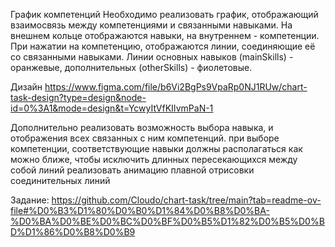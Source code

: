 График компетенций
Необходимо реализовать график, отображающий взаимосвязь между компетенциями и связанными навыками. На внешнем кольце отображаются навыки, на внутреннем - компетенции. При нажатии на компетенцию, отображаются линии, соединяющие её со связанными навыками. Линии основных навыков (mainSkills) - оранжевые, дополнительных (otherSkills) - фиолетовые.

Дизайн
https://www.figma.com/file/b6Vi2BgPs9VpaRp0NJ1RUw/chart-task-design?type=design&node-id=0%3A1&mode=design&t=YcwyItVfKIIvmPaN-1

Дополнительно
реализовать возможность выбора навыка, и отображения всех связанных с ним компетенций.
при выборе компетенции, соответствующие навыки должны располагаться как можно ближе, чтобы исключить длинных пересекающихся между собой линий
реализовать анимацию плавной отрисовки соединительных линий

Задание:
https://github.com/Cloudo/chart-task/tree/main?tab=readme-ov-file#%D0%B3%D1%80%D0%B0%D1%84%D0%B8%D0%BA-%D0%BA%D0%BE%D0%BC%D0%BF%D0%B5%D1%82%D0%B5%D0%BD%D1%86%D0%B8%D0%B9
